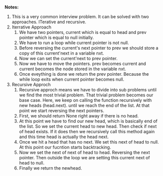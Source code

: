**Notes:**

1. This is a very common interview problem. It can be solved with two approaches. ITerative and recursive.
2. Iterrative Approach
   1. We have two pointers, current which is equal to head and prev pointer which is equal to null initially.
   2. We have to run a loop while current pointer is not null.
   3. Before reversing the current's next pointer to prev we should store a copy of this current'next in a variable nxt.
   4. Now we can set the current'next to prev pointer.
   5. Now we have to move the pointers. prev becomes current and current becomes the node stored in the variable nxt.
   6. Once eveything is done we return the prev pointer. Because the while loop exits when current pointer becomes null.
3. Recursive Approch
   1. Recursive approch means we have to divide into sub problems until we find the most trivial problem. That trivial problem becomes our base case. Here, we keep on calling the function recursively with new heads (head.next). until we reach the end of the list. At that point we start reversing the next pointers.
   2. First, we should return None right away if there is no head.
   3. At this point we have to find our new head, which is basically end of the list. So we set the current head to new head. Then check if next of head exists. If it does then we recursively call this method again and this time head is actually the head next.
   4. Once we hit a head that has no next. We set this next of head to null. At this point our fucntion starts backtracking.
   5. Now we set the next of next of head to head. Reversing the next pointer. Then outside the loop we are setting this current next of head to null.
   6. Finally we return the newhead.
